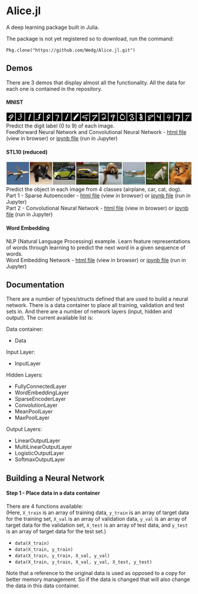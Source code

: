 # Alice.jl

A deep learning package built in Julia.

The package is not yet registered so to download, run the command:
```jlcon
Pkg.clone("https://github.com/Wedg/Alice.jl.git")
```

## Demos

There are 3 demos that display almost all the functionality. All the data for each one is contained in the repository.

#### MNIST
![](demo/mnist/mnist.jpg)  
Predict the digit label (0 to 9) of each image.  
Feedforward Neural Network and Convolutional Neural Network - [html file](http://htmlpreview.github.com/?https://github.com/Wedg/Alice.jl/blob/master/demo/mnist/Demo_MNIST_28x28.html) (view in browser) or 
[ipynb file](demo/mnist/Demo_MNIST_28x28.ipynb) (run in Jupyter)

#### STL10 (reduced)
![](demo/stl10/stl10_8.jpg)  
Predict the object in each image from 4 classes (airplane, car, cat, dog).  
Part 1 - Sparse Autoencoder - [html file](http://htmlpreview.github.com/?https://github.com/Wedg/Alice.jl/blob/master/demo/stl10/Demo_STL10_A_Sparse_Autoencoder.html) (view in browser) or 
[ipynb file](demo/stl10/Demo_STL10_A_Sparse_Autoencoder.ipynb) (run in Jupyter)  
Part 2 - Convolutional Neural Network - [html file](http://htmlpreview.github.com/?https://github.com/Wedg/Alice.jl/blob/master/demo/stl10/Demo_STL10_B_Convolution_and_Pooling.html) (view in browser) or 
[ipynb file](demo/stl10/Demo_STL10_B_Convolution_and_Pooling.ipynb) (run in Jupyter) 

#### Word Embedding
NLP (Natural Language Processing) example. Learn feature representations of words through learning to predict the next word in a given sequence of words.  
Word Embedding Network - [html file](http://htmlpreview.github.com/?https://github.com/Wedg/Alice.jl/blob/master/demo/ngrams/Demo_Word_Embedding.html) (view in browser) or 
[ipynb file](demo/ngrams/Demo_Word_Embedding.ipynb) (run in Jupyter)

## Documentation
There are a number of types/structs defined that are used to build a neural network. There is a data container to place all training, validation and test sets in. And there are a number of network layers (input, hidden and output). The current available list is:

Data container:
- Data

Input Layer:
- InputLayer

Hidden Layers:
- FullyConnectedLayer
- WordEmbeddingLayer
- SparseEncoderLayer
- ConvolutionLayer
- MeanPoolLayer
- MaxPoolLayer

Output Layers:
- LinearOutputLayer
- MultiLinearOutputLayer
- LogisticOutputLayer
- SoftmaxOutputLayer

## Building a Neural Network
#### Step 1 - Place data in a data container
There are 4 functions available:  
(Here, `X_train` is an array of training data, `y_train` is an array of target data for the training set, `X_val` is an array of validation data, `y_val` is an array of target data for the validation set, `X_test` is an array of test data, and `y_test` is an array of target data for the test set.)  
- `data(X_train)`
- `data(X_train, y_train)`
- `data(X_train, y_train, X_val, y_val)`
- `data(X_train, y_train, X_val, y_val, X_test, y_test)`

Note that a reference to the original data is used as opposed to a copy for better memory management. So if the data is changed that will also change the data in this data container.
